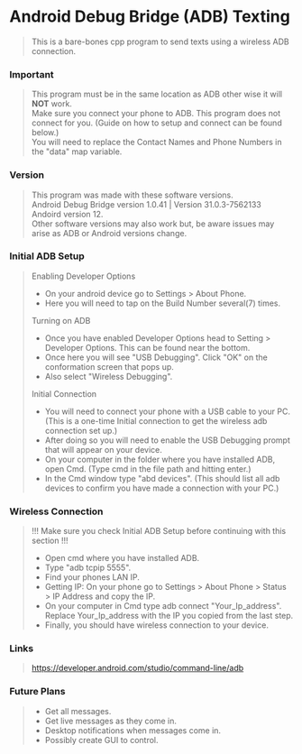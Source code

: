 # Android Debug Bridge (ADB) Texting
> This is a bare-bones cpp program to send texts using a wireless ADB connection.

### Important
> This program must be in the same location as ADB other wise it will **NOT** work.\
> Make sure you connect your phone to ADB. This program does not connect for you. (Guide on how to setup and connect can be found below.)\
> You will need to replace the Contact Names and Phone Numbers in the "data" map variable.

### Version
> This program was made with these software versions.\
> Android Debug Bridge version 1.0.41 | Version 31.0.3-7562133\
> Andoird version 12.\
> Other software versions may also work but, be aware issues may arise as ADB or Android versions change.

### Initial ADB Setup
> Enabling Developer Options
> * On your android device go to Settings > About Phone.
> * Here you will need to tap on the Build Number several(7) times.
> 
> Turning on ADB
> * Once you have enabled Developer Options head to Setting > Developer Options. This can be found near the bottom.
> * Once here you will see "USB Debugging". Click "OK" on the conformation screen that pops up.
> * Also select "Wireless Debugging".
>
> Initial Connection
> * You will need to connect your phone with a USB cable to your PC. (This is a one-time Initial connection to get the wireless adb connection set up.)
> * After doing so you will need to enable the USB Debugging prompt that will appear on your device.
> * On your computer in the folder where you have installed ADB, open Cmd. (Type cmd in the file path and hitting enter.)
> * In the Cmd window type "abd devices". (This should list all adb devices to confirm you have made a connection with your PC.)
>

### Wireless Connection
> !!! Make sure you check Initial ADB Setup before continuing with this section !!! 
> * Open cmd where you have installed ADB.
> * Type "adb tcpip 5555".
> * Find your phones LAN IP.
> * Getting IP: On your phone go to Settings > About Phone > Status > IP Address and copy the IP.
> * On your computer in Cmd type adb connect "Your_Ip_address". Replace Your_Ip_address with the IP you copied from the last step.
> * Finally, you should have wireless connection to your device.

### Links
> https://developer.android.com/studio/command-line/adb

### Future Plans
> * Get all messages.
> * Get live messages as they come in.
> * Desktop notifications when messages come in.
> * Possibly create GUI to control.